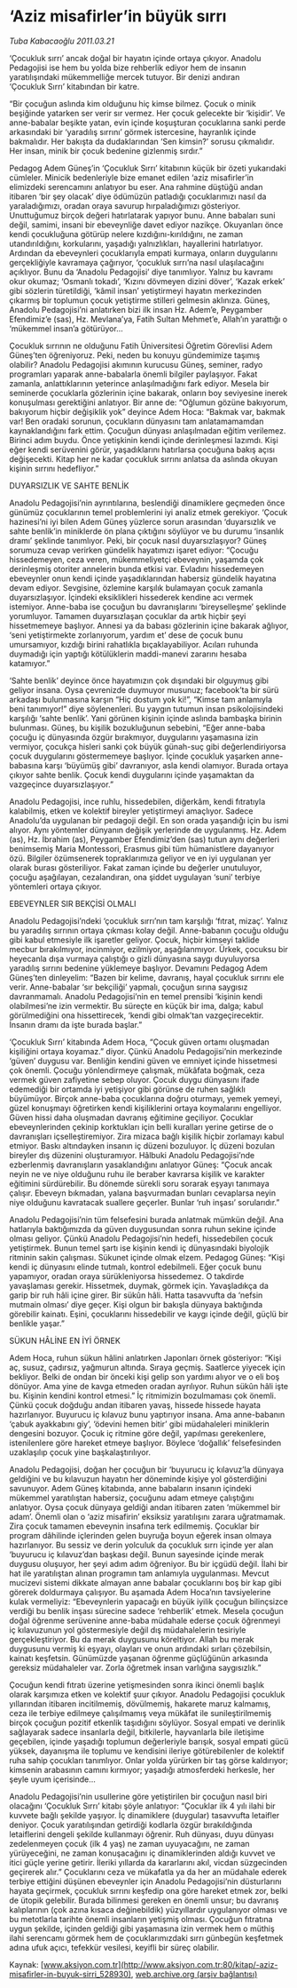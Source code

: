 # ‘Aziz misafirler’in büyük sırrı

*Tuba Kabacaoğlu 2011.03.21*

<div class="pNewsDetailMainContent" itemprop="articleBody">
 <p>
  ‘Çocukluk sırrı’ ancak doğal bir hayatın içinde ortaya çıkıyor. Anadolu Pedagojisi ise hem bu yolda bize rehberlik ediyor hem de insanın yaratılışındaki mükemmelliğe mercek tutuyor. Bir denizi andıran ‘Çocukluk Sırrı’ kitabından bir katre.
 </p>
 <p>
  <p class="MsoNormal">
   “Bir çocuğun aslında kim olduğunu hiç kimse bilmez. Çocuk o minik beşiğinde yatarken ser verir sır vermez. Her çocuk gelecekte bir ‘kişidir’. Ve anne-babalar beşikte yatan, evin içinde koşuşturan çocuklarına sanki perde arkasındaki bir ‘yaradılış sırrını’ görmek istercesine, hayranlık içinde bakmalıdır. Her bakışta da dudaklarından ‘Sen kimsin?’ sorusu çıkmalıdır. Her insan, minik bir çocuk bedenine gizlenmiş sırdır.”
  </p>
  <p class="MsoNormal">
   Pedagog Adem Güneş’in ‘Çocukluk Sırrı’ kitabının küçük bir özeti yukarıdaki cümleler. Minicik bedenleriyle bize emanet edilen ‘aziz misafirler’in elimizdeki serencamını anlatıyor bu eser. Ana rahmine düştüğü andan itibaren ‘bir şey olacak’ diye ödümüzün patladığı çocuklarımızı nasıl da yaraladığımızı, oradan oraya savurup hırpaladığımızı gösteriyor. Unuttuğumuz birçok değeri hatırlatarak yapıyor bunu. Anne babaları suni değil, samimi, insani bir ebeveynliğe davet ediyor nazikçe. Okuyanları önce kendi çocukluğuna götürüp nelere kızdığını-kırıldığını, ne zaman utandırıldığını, korkularını, yaşadığı yalnızlıkları, hayallerini hatırlatıyor. Ardından da ebeveynleri çocuklarıyla empati kurmaya, onların duygularını gerçekliğiyle kavramaya çağırıyor,
   <span>
   </span>
   ‘çocukluk sırrı’na nasıl ulaşılacağını açıklıyor. Bunu da ‘Anadolu Pedagojisi’ diye tanımlıyor. Yalnız bu kavramı okur okumaz; ‘Osmanlı tokadı’, ‘Kızını dövmeyen dizini döver’, ‘Kazak erkek’ gibi sözlerin türetildiği, ‘kâmil insan’ yetiştirmeyi hayatın merkezinden çıkarmış bir toplumun çocuk yetiştirme stilleri gelmesin aklınıza. Güneş, Anadolu Pedagojisi’ni anlatırken bizi ilk insan Hz. Adem’e, Peygamber Efendimiz’e (sas), Hz. Mevlana’ya, Fatih Sultan Mehmet’e, Allah’ın yarattığı o ‘mükemmel insan’a götürüyor…
  </p>
  <p class="MsoNormal">
   Çocukluk sırrının ne olduğunu Fatih Üniversitesi Öğretim Görevlisi Adem Güneş’ten öğreniyoruz. Peki, neden bu konuyu gündemimize taşımış olabilir? Anadolu Pedagojisi akımının kurucusu Güneş, seminer, radyo programları yaparak anne-babalarla önemli bilgiler paylaşıyor. Fakat zamanla, anlattıklarının yeterince anlaşılmadığını fark ediyor. Mesela bir seminerde çocuklarla gözlerinin içine bakarak, onların boy seviyesine inerek konuşulması gerektiğini anlatıyor. Bir anne de: “Oğlumun gözüne bakıyorum, bakıyorum hiçbir değişiklik yok” deyince Adem Hoca: “Bakmak var, bakmak var! Ben oradaki sorunun, çocukların dünyasını tam anlatamamamdan kaynaklandığını fark ettim. Çocuğun dünyası anlaşılmadan eğitim verilemez. Birinci adım buydu. Önce yetişkinin kendi içinde derinleşmesi lazımdı. Kişi eğer kendi serüvenini görür, yaşadıklarını hatırlarsa çocuğuna bakış açısı değişecekti. Kitap her ne kadar çocukluk sırrını anlatsa da aslında okuyan kişinin sırrını hedefliyor.”
  </p>
  <p class="MsoNormal">
   DUYARSIZLIK VE SAHTE BENLİK
  </p>
  <p class="MsoNormal">
   Anadolu Pedagojisi’nin ayrıntılarına, beslendiği dinamiklere geçmeden önce günümüz çocuklarının temel problemlerini iyi analiz etmek gerekiyor. ‘Çocuk hazinesi’ni iyi bilen Adem Güneş yüzlerce sorun arasından ‘duyarsızlık ve sahte benlik’in miniklerde ön plana çıktığını söylüyor ve bu durumu ‘insanlık dramı’ şeklinde tanımlıyor. Peki, bir çocuk nasıl duyarsızlaşıyor? Güneş sorumuza cevap verirken gündelik hayatımızı işaret ediyor: “Çocuğu hissedemeyen, ceza veren, mükemmeliyetçi ebeveynin, yaşamda çok derinleşmiş otoriter annelerin bunda etkisi var. Evladını hissedemeyen ebeveynler onun kendi içinde yaşadıklarından habersiz gündelik hayatına devam ediyor. Sevgisine, özlemine karşılık bulamayan çocuk zamanla duyarsızlaşıyor. İçindeki eksiklikleri hissederek kendine acı vermek istemiyor. Anne-baba ise çocuğun bu davranışlarını ‘bireyselleşme’ şeklinde yorumluyor. Tamamen duyarsızlaşan çocuklar da artık hiçbir şeyi hissetmemeye başlıyor. Annesi ya da babası gözlerinin içine bakarak ağlıyor, ‘seni yetiştirmekte zorlanıyorum, yardım et’ dese de çocuk bunu umursamıyor, kızdığı birini rahatlıkla bıçaklayabiliyor. Acıları ruhunda duymadığı için yaptığı kötülüklerin maddi-manevi zararını hesaba katamıyor.”
   <span>
   </span>
  </p>
  <p class="MsoNormal">
   ‘Sahte benlik’ deyince önce hayatımızın çok dışındaki bir olguymuş gibi geliyor insana. Oysa çevrenizde duymuyor musunuz; facebook’ta bir sürü arkadaşı bulunmasına karşın “Hiç dostum yok ki!”, “Kimse tam anlamıyla beni tanımıyor!” diye söylenenleri. Bu yaygın tutumun insan psikolojisindeki karşılığı ‘sahte benlik’. Yani görünen kişinin içinde aslında bambaşka birinin bulunması. Güneş, bu kişilik bozukluğunun sebebini, “Eğer anne-baba çocuğu iç dünyasında özgür bırakmıyor, duygularını yaşamasına izin vermiyor, çocukça hisleri sanki çok büyük günah-suç gibi değerlendiriyorsa çocuk duygularını göstermemeye başlıyor. İçinde çocukluk yaşarken anne-babasına karşı ‘büyümüş gibi’ davranıyor, asla kendi olamıyor. Burada ortaya çıkıyor sahte benlik. Çocuk kendi duygularını içinde yaşamaktan da vazgeçince duyarsızlaşıyor.”
  </p>
  <p class="MsoNormal">
   Anadolu Pedagojisi, ince ruhlu, hissedebilen, diğerkâm, kendi fıtratıyla kalabilmiş, etken ve kolektif bireyler yetiştirmeyi amaçlıyor. Sadece Anadolu’da uygulanan bir pedagoji değil. En son orada yaşandığı için bu ismi alıyor. Aynı yöntemler dünyanın değişik yerlerinde de uygulanmış. Hz. Adem (as), Hz. İbrahim (as), Peygamber Efendimiz’den (sas) tutun aynı değerleri benimsemiş Maria Montessori, Erasmus gibi tüm hümanistlere dayanıyor özü. Bilgiler özümsenerek topraklarımıza geliyor ve en iyi uygulanan yer olarak burası gösteriliyor. Fakat zaman içinde bu değerler unutuluyor, çocuğu aşağılayan, cezalandıran, ona şiddet uygulayan ‘suni’ terbiye yöntemleri ortaya çıkıyor.
   <span>
   </span>
  </p>
  <p class="MsoNormal">
   EBEVEYNLER SIR BEKÇİSİ OLMALI
  </p>
  <p class="MsoNormal">
   Anadolu Pedagojisi’ndeki ‘çocukluk sırrı’nın tam karşılığı ‘fıtrat, mizaç’. Yalnız bu yaradılış sırrının ortaya çıkması kolay değil. Anne-babanın çocuğu olduğu gibi kabul etmesiyle ilk işaretler geliyor. Çocuk, hiçbir kimseyi taklide mecbur bırakılmıyor, incinmiyor, ezilmiyor, aşağılanmıyor. Ürkek, çocuksu bir heyecanla dışa vurmaya çalıştığı o gizli dünyasına saygı duyuluyorsa yaradılış sırrını bedenine yüklemeye başlıyor. Devamını Pedagog Adem Güneş’ten dinleyelim: “Bazen bir kelime, davranış, hayal çocukluk sırrını ele verir. Anne-babalar ‘sır bekçiliği’ yapmalı, çocuğun sırına saygısız davranmamalı. Anadolu Pedagojisi’nin en temel prensibi ‘kişinin kendi olabilmesi’ne izin vermektir. Bu süreçte en küçük bir ima, dalga; kabul görülmediğini ona hissettirecek, ‘kendi gibi olmak’tan vazgeçirecektir. İnsanın dramı da işte burada başlar.”
  </p>
  <p class="MsoNormal">
   ‘Çocukluk Sırrı’ kitabında Adem Hoca, “Çocuk güven ortamı oluşmadan kişiliğini ortaya koyamaz.” diyor. Çünkü Anadolu Pedagojisi’nin merkezinde ‘güven’ duygusu var. Benliğin kendini güven ve emniyet içinde hissetmesi çok önemli. Çocuğu yönlendirmeye çalışmak, mükâfata boğmak, ceza vermek güven zafiyetine sebep oluyor. Çocuk duygu dünyasını ifade edemediği bir ortamda iyi yetişiyor gibi görünse de ruhen sağlıklı büyümüyor. Birçok anne-baba çocuklarına doğru oturmayı, yemek yemeyi, güzel konuşmayı öğretirken kendi kişiliklerini ortaya koymalarını engelliyor. Güven hissi daha oluşmadan davranış eğitimine geçiliyor. Çocuklar ebeveynlerinden çekinip korktukları için belli kuralları yerine getirse de o davranışları içselleştiremiyor. Zira mizaca bağlı kişilik hiçbir zorlamayı kabul etmiyor. Baskı altındayken insanın iç düzeni bozuluyor. İç düzeni bozulan bireyler dış düzenini oluşturamıyor. Hâlbuki Anadolu Pedagojisi’nde ezberlenmiş davranışların yasaklandığını anlatıyor Güneş: “Çocuk ancak neyin ne ve niye olduğunu ruhu ile beraber kavrarsa kişilik ve karakter eğitimini sürdürebilir. Bu dönemde sürekli soru sorarak eşyayı tanımaya çalışır. Ebeveyn bıkmadan, yalana başvurmadan bunları cevaplarsa neyin niye olduğunu kavratacak suallere geçerler. Bunlar ‘ruh inşası’ sorularıdır.”
  </p>
  <p class="MsoNormal">
   Anadolu Pedagojisi’nin tüm felsefesini burada anlatmak mümkün değil. Ana hatlarıyla baktığımızda da güven duygusundan sonra ruhun sekine içinde olması geliyor. Çünkü Anadolu Pedagojisi’nin hedefi, hissedebilen çocuk yetiştirmek. Bunun temel şartı ise kişinin kendi iç dünyasındaki biyolojik ritminin sakin çalışması. Sükunet içinde olmak elzem. Pedagog Güneş: “Kişi kendi iç dünyasını elinde tutmalı, kontrol edebilmeli. Eğer çocuk bunu yapamıyor, oradan oraya sürükleniyorsa hissedemez. O takdirde yavaşlaması gerekir. Hissetmek, duymak, görmek için. Yavaşladıkça da garip bir ruh hâli içine girer. Bir sükûn hâli. Hatta tasavvufta da ‘nefsin mutmain olması’ diye geçer. Kişi olgun bir bakışla dünyaya baktığında görebilir kainatı. Eşini, çocuklarını hissedebilir ve kaygı içinde değil, güçlü bir benlikle yaşar.”
  </p>
  <p class="MsoNormal">
   SÜKUN HÂLİNE EN İYİ ÖRNEK
  </p>
  <p class="MsoNormal">
   Adem Hoca, ruhun sükun hâlini anlatırken Japonları örnek gösteriyor: “Kişi aç, susuz, çadırsız, yağmurun altında. Sıraya geçmiş. Saatlerce yiyecek için bekliyor. Belki de ondan bir önceki kişi gelip son yardımı alıyor ve o eli boş dönüyor. Ama yine de kavga etmeden oradan ayrılıyor. Ruhun sükûn hâli işte bu. Kişinin kendini kontrol etmesi.” İç ritmimizin bozulmaması çok önemli. Çünkü çocuk doğduğu andan itibaren yavaş, hissede hissede hayata hazırlanıyor. Buyurucu iç kılavuz bunu yaptırıyor insana. Ama anne-babanın ‘çabuk ayakkabını giy’, ‘ödevini hemen bitir’ gibi müdahaleleri miniklerin dengesini bozuyor. Çocuk iç ritmine göre değil, yapılması gerekenlere, istenilenlere göre hareket etmeye başlıyor. Böylece ‘doğallık’ felsefesinden uzaklaşılıp çocuk yine başkalaştırılıyor.
   <span>
   </span>
  </p>
  <p class="MsoNormal">
   Anadolu Pedagojisi, doğan her çocuğun bir ‘buyurucu iç kılavuz’la dünyaya geldiğini ve bu kılavuzun hayatın her döneminde kişiye yol gösterdiğini savunuyor. Adem Güneş kitabında, anne babaların insanın içindeki mükemmel yaratılıştan habersiz, çocuğunu adam etmeye çalıştığını anlatıyor. Oysa çocuk dünyaya geldiği andan itibaren zaten ‘mükemmel bir adam’. Önemli olan o ‘aziz misafirin’ eksiksiz yaratılışını zarara uğratmamak. Zira çocuk tamamen ebeveynin insafına terk edilmemiş. Çocuklar bir program dâhilinde içlerinden gelen buyruğa boyun eğerek insan olmaya hazırlanıyor. Bu sessiz ve derin yolculuk da çocukluk sırrı içinde yer alan ‘buyurucu iç kılavuz’dan başkası değil. Bunun sayesinde içinde merak duygusu oluşuyor, her şeyi adım adım öğreniyor. Bu bir içgüdü değil. İlahi bir hat ile yaratılıştan alınan programın tam anlamıyla uygulanması. Mevcut mucizevi sistemi dikkate almayan anne babalar çocuklarını boş bir kap gibi görerek doldurmaya çalışıyor. Bu aşamada Adem Hoca’nın tavsiyelerine kulak vermeliyiz: “Ebeveynlerin yapacağı en büyük iyilik çocuğun bilinçsizce verdiği bu benlik inşası sürecine sadece ‘rehberlik’ etmek. Mesela çocuğun doğal öğrenme serüvenine anne-baba müdahale ederse çocuk öğrenmeyi iç kılavuzunun yol göstermesiyle değil dış müdahalelerin tesiriyle gerçekleştiriyor. Bu da merak duygusunu köreltiyor. Allah bu merak duygusunu vermiş ki eşyayı, olayları ve onun ardındaki sırları çözebilsin, kainatı keşfetsin. Günümüzde yaşanan öğrenme güçlüğünün arkasında gereksiz müdahaleler var. Zorla öğretmek insan varlığına saygısızlık.”
   <span>
   </span>
  </p>
  <p class="MsoNormal">
   Çocuğun kendi fıtratı üzerine yetişmesinden sonra ikinci önemli başlık olarak karşımıza etken ve kolektif şuur çıkıyor. Anadolu Pedagojisi çocukluk yıllarından itibaren incitilmemiş, dövülmemiş, hakarete maruz kalmamış, ceza ile terbiye edilmeye çalışılmamış veya mükâfat ile sunileştirilmemiş birçok çocuğun pozitif etkenlik taşıdığını söylüyor. Sosyal empati ve derinlik sağlayarak sadece insanlarla değil, bitkilerle, hayvanlarla bile iletişime geçebilen, içinde yaşadığı toplumun değerleriyle barışık, sosyal empati gücü yüksek, dayanışma ile toplumu ve kendisini ileriye götürebilenler de kolektif ruha sahip çocukları tanımlıyor. Onlar yolda yürürken bir taş görse kaldırıyor; kimsenin arabasının camını kırmıyor; yaşadığı atmosferdeki herkesle, her şeyle uyum içerisinde…
  </p>
  <p class="MsoNormal">
   Anadolu Pedagojisi’nin usullerine göre yetiştirilen bir çocuğun nasıl biri olacağını ‘Çocukluk Sırrı’ kitabı şöyle anlatıyor: “Çocuklar ilk 4 yılı ilahi bir kuvvete bağlı şekilde yaşıyor. İç dinamiklere (duygular) tasavvufta letaifler deniyor. Çocuk yaratılışından getirdiği kodlarla özgür bırakıldığında letaiflerini dengeli şekilde kullanmayı öğrenir. Ruh dünyası, duyu dünyası zedelenmeyen çocuk (ilk 4 yaş) ne zaman uyuyacağını, ne zaman yürüyeceğini, ne zaman konuşacağını iç dinamiklerinden aldığı kuvvet ve itici güçle yerine getirir. İleriki yıllarda da kararlarını akıl, vicdan süzgecinden geçirerek alır.” Çocuklarını ceza ve mükafatla ya da her an müdahale ederek terbiye ettiğini düşünen ebeveynler için Anadolu Pedagojisi’nin düsturlarını hayata geçirmek, çocukluk sırrını keşfedip ona göre hareket etmek zor, belki de ütopik gelebilir. Burada bilinmesi gereken en önemli unsur; bu davranış kalıplarının (çok azına kısaca değinebildik) yüzyıllardır uygulanıyor olması ve bu metotlarla tarihte önemli insanların yetişmiş olması. Çocuğun fıtratına uygun şekilde, içinden geldiği gibi yaşamasına izin vermek hem o müthiş ilahi serencamı görmek hem de çocuklarımızdaki sırrı günbegün keşfetmek adına ufuk açıcı, tefekkür vesilesi, keyifli bir süreç olabilir.
   <span>
   </span>
  </p>
 </p>
</div>


Kaynak: [www.aksiyon.com.tr](http://www.aksiyon.com.tr:80/kitap/-aziz-misafirler-in-buyuk-sirri_528930), [web.archive.org (arşiv bağlantısı)](http://web.archive.org/web/20150512003557/http://www.aksiyon.com.tr:80/kitap/-aziz-misafirler-in-buyuk-sirri_528930)
